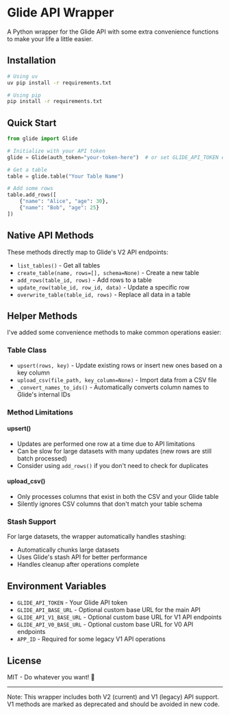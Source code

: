 # Glide API Wrapper

A Python wrapper for the Glide API with some extra convenience functions to make your life a little easier.

## Installation

```bash
# Using uv
uv pip install -r requirements.txt

# Using pip
pip install -r requirements.txt
```

## Quick Start

```python
from glide import Glide

# Initialize with your API token
glide = Glide(auth_token="your-token-here")  # or set GLIDE_API_TOKEN env var

# Get a table
table = glide.table("Your Table Name")

# Add some rows
table.add_rows([
    {"name": "Alice", "age": 30},
    {"name": "Bob", "age": 25}
])
```

## Native API Methods

These methods directly map to Glide's V2 API endpoints:

- `list_tables()` - Get all tables
- `create_table(name, rows=[], schema=None)` - Create a new table
- `add_rows(table_id, rows)` - Add rows to a table
- `update_row(table_id, row_id, data)` - Update a specific row
- `overwrite_table(table_id, rows)` - Replace all data in a table

## Helper Methods

I've added some convenience methods to make common operations easier:

### Table Class
- `upsert(rows, key)` - Update existing rows or insert new ones based on a key column
- `upload_csv(file_path, key_column=None)` - Import data from a CSV file
- `_convert_names_to_ids()` - Automatically converts column names to Glide's internal IDs

### Method Limitations

#### upsert()
- Updates are performed one row at a time due to API limitations
- Can be slow for large datasets with many updates (new rows are still batch processed)
- Consider using `add_rows()` if you don't need to check for duplicates

#### upload_csv()
- Only processes columns that exist in both the CSV and your Glide table
- Silently ignores CSV columns that don't match your table schema

### Stash Support
For large datasets, the wrapper automatically handles stashing:
- Automatically chunks large datasets
- Uses Glide's stash API for better performance
- Handles cleanup after operations complete

## Environment Variables

- `GLIDE_API_TOKEN` - Your Glide API token
- `GLIDE_API_BASE_URL` - Optional custom base URL for the main API
- `GLIDE_API_V1_BASE_URL` - Optional custom base URL for V1 API endpoints
- `GLIDE_API_V0_BASE_URL` - Optional custom base URL for V0 API endpoints
- `APP_ID` - Required for some legacy V1 API operations

## License

MIT - Do whatever you want! 🎉

---

Note: This wrapper includes both V2 (current) and V1 (legacy) API support. V1 methods are marked as deprecated and should be avoided in new code.
